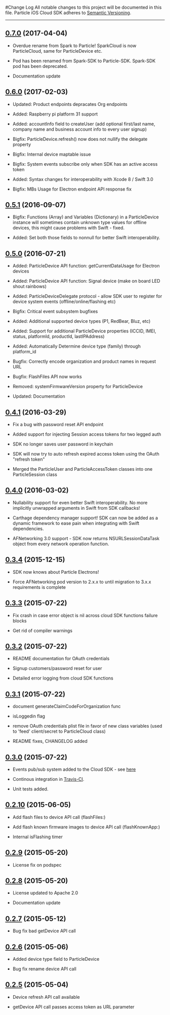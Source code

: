 #Change Log
All notable changes to this project will be documented in this file.
Particle iOS Cloud SDK adheres to [Semantic Versioning](http://semver.org/).

---

## [0.7.0](https://github.com/particle-iot/spark-sdk-ios/releases/tag/0.7.0) (2017-04-04)

* Overdue rename from Spark to Particle! SparkCloud is now ParticleCloud, same for ParticleDevice etc.

* Pod has been renamed from Spark-SDK to Particle-SDK. Spark-SDK pod has been deprecated.

* Documentation update

## [0.6.0](https://github.com/particle-iot/spark-sdk-ios/releases/tag/0.6.0) (2017-02-03)

* Updated: Product endpoints depracates Org endpoints

* Added: Raspberry pi platform 31 support

* Added: accountInfo field to createUser (add optional first/last name, company name and business account info to every user signup)

* Bigfix: ParticleDevice.refresh() now does not nullify the delegate property 

* Bigfix: Internal device maptable issue

* Bigfix: System events subscribe only when SDK has an active access token

* Added: Syntax changes for interoperability with Xcode 8 / Swift 3.0

* Bigfix: MBs Usage for Electron endpoint API response fix

## [0.5.1](https://github.com/particle-iot/spark-sdk-ios/releases/tag/0.5.1) (2016-09-07)

* Bigfix: Functions (Array) and Variables (Dictionary) in a ParticleDevice instance will sometimes contain unknown type values for offline devices, this might cause problems with Swift - fixed.

* Added: Set both those fields to nonnull for better Swift interoperability.

## [0.5.0](https://github.com/particle-iot/spark-sdk-ios/releases/tag/0.5.0) (2016-07-21)

* Added: ParticleDevice API function: getCurrentDataUsage for Electron devices 

* Added: ParticleDevice API function: Signal device (make on board LED shout rainbows)

* Added: ParticleDeviceDelegate protocol - allow SDK user to register for device system events (offline/online/flashing etc) 

* Bigfix: Critical event subsystem bugfixes

* Added: Additional supported device types (P1, RedBear, Bluz, etc)

* Added: Support for additional ParticleDevice properties (ICCID, IMEI, status, platformId, productId, lastIPAddress)

* Added: Automatically Determine device type (family) through platform_id

* Bugfix: Correctly encode organization and product names in request URL

* Bugfix: FlashFiles API now works

* Removed: systemFirmwareVersion property for ParticleDevice

* Updated: Documentation

## [0.4.1](https://github.com/particle-iot/spark-sdk-ios/releases/tag/0.4.1) (2016-03-29)

* Fix a bug with password reset API endpoint

* Added support for injecting Session access tokens for two legged auth

* SDK no longer saves user password in keychain 

* SDK will now try to auto refresh expired access token using the OAuth "refresh token"

* Merged the ParticleUser and ParticleAccessToken classes into one ParticleSession class

## [0.4.0](https://github.com/particle-iot/spark-sdk-ios/releases/tag/0.4.0) (2016-03-02)

* Nullability support for even better Swift interoperability. No more implicitly unwrapped arguments in Swift from SDK callbacks!

* Carthage dependency manager support! SDK can now be added as a dynamic framework to ease pain when integrating with Swift dependencies.

* AFNetworking 3.0 support - SDK now returns NSURLSessionDataTask object from every network operation function.

## [0.3.4](https://github.com/particle-iot/spark-sdk-ios/releases/tag/0.3.4) (2015-12-15)

* SDK now knows about Particle Electrons!

* Force AFNetworking pod version to 2.x.x to until migration to 3.x.x requirements is complete

## [0.3.3](https://github.com/particle-iot/spark-sdk-ios/releases/tag/0.3.3) (2015-07-22)

* Fix crash in case error object is nil across cloud SDK functions failure blocks

* Get rid of compiler warnings

## [0.3.2](https://github.com/particle-iot/spark-sdk-ios/releases/tag/0.3.2) (2015-07-22)

* README documentation for OAuth credentials

* Signup customers/password reset for user

* Detailed error logging from cloud SDK functions

## [0.3.1](https://github.com/particle-iot/spark-sdk-ios/releases/tag/0.3.1) (2015-07-22)

* document generateClaimCodeForOrganization func

* isLoggedin flag

* remove OAuth credentials plist file in favor of new class variables (used to 'feed' client/secret to ParticleCloud class)

* README fixes, CHANGELOG added

## [0.3.0](https://github.com/particle-iot/spark-sdk-ios/releases/tag/0.3.0) (2015-07-22)

* Events pub/sub system added to the Cloud SDK - see [here](https://github.com/particle-iot/spark-sdk-ios/blob/master/README.md#events-sub-system)

* Continous integration in [Travis-CI](https://travis-ci.org/spark/spark-sdk-ios).

* Unit tests added.

## [0.2.10](https://github.com/particle-iot/spark-sdk-ios/releases/tag/0.2.10) (2015-06-05)

* Add flash files to device API call (flashFiles:)

* Add flash known firmware images to device API call (flashKnownApp:)

* Internal isFlashing timer

## [0.2.9](https://github.com/particle-iot/spark-sdk-ios/releases/tag/0.2.9) (2015-05-20)

* License fix on podspec

## [0.2.8](https://github.com/particle-iot/spark-sdk-ios/releases/tag/0.2.8) (2015-05-20)

* License updated to Apache 2.0

* Documentation update

## [0.2.7](https://github.com/particle-iot/spark-sdk-ios/releases/tag/0.2.7) (2015-05-12)

* Bug fix bad getDevice API call

## [0.2.6](https://github.com/particle-iot/spark-sdk-ios/releases/tag/0.2.6) (2015-05-06)

* Added device type field to ParticleDevice

* Bug fix rename device API call

## [0.2.5](https://github.com/particle-iot/spark-sdk-ios/releases/tag/0.2.5) (2015-05-04)

* Device refresh API call available

* getDevice API call passes access token as URL parameter
